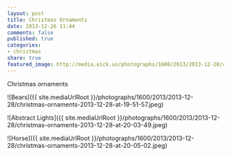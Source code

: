 ```yaml
---
layout: post
title: Christmas Ornaments
date: 2013-12-26 11:44
comments: false
published: true
categories:
- christmas
share: true
featured_image: http://media.eick.us/photographs/1600/2013/2013-12-28/christmas-ornaments-2013-12-28-at-19-51-57.jpeg
---
```

Christmas ornaments


![Bears]({{ site.mediaUrlRoot }}/photographs/1600/2013/2013-12-28/christmas-ornaments-2013-12-28-at-19-51-57.jpeg)

![Abstract Lights]({{ site.mediaUrlRoot }}/photographs/1600/2013/2013-12-28/christmas-ornaments-2013-12-28-at-20-03-49.jpeg)

![Horse]({{ site.mediaUrlRoot }}/photographs/1600/2013/2013-12-28/christmas-ornaments-2013-12-28-at-20-05-02.jpeg)